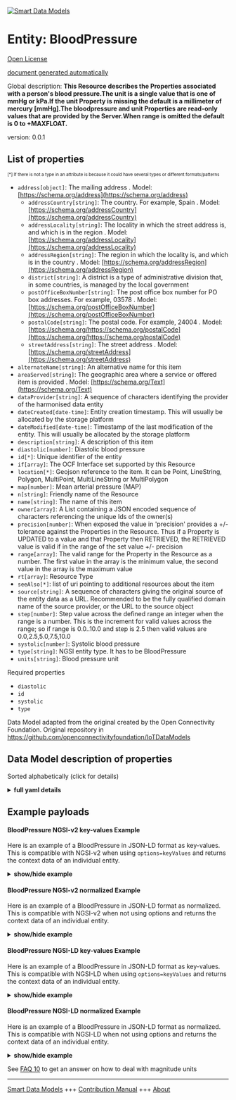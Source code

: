 <!-- 10-Header -->  
[![Smart Data Models](https://smartdatamodels.org/wp-content/uploads/2022/01/SmartDataModels_logo.png "Logo")](https://smartdatamodels.org)  
Entity: BloodPressure  
=====================<!-- /10-Header -->  
<!-- 15-License -->  
[Open License](https://github.com/smart-data-models//dataModel.OCF/blob/master/BloodPressure/LICENSE.md)  
[document generated automatically](https://docs.google.com/presentation/d/e/2PACX-1vTs-Ng5dIAwkg91oTTUdt8ua7woBXhPnwavZ0FxgR8BsAI_Ek3C5q97Nd94HS8KhP-r_quD4H0fgyt3/pub?start=false&loop=false&delayms=3000#slide=id.gb715ace035_0_60)  
<!-- /15-License -->  
<!-- 20-Description -->  
Global description: **This Resource describes the Properties associated with a person's blood pressure.The unit is a single value that is one of mmHg or kPa.If the unit Property is missing the default is a millimeter of mercury [mmHg].The bloodpressure and unit Properties are read-only values that are provided by the Server.When range is omitted the default is 0 to +MAXFLOAT.**  
version: 0.0.1  
<!-- /20-Description -->  
<!-- 30-PropertiesList -->  

## List of properties  

<sup><sub>[*] If there is not a type in an attribute is because it could have several types or different formats/patterns</sub></sup>  
- `address[object]`: The mailing address  . Model: [https://schema.org/address](https://schema.org/address)	- `addressCountry[string]`: The country. For example, Spain  . Model: [https://schema.org/addressCountry](https://schema.org/addressCountry)  
	- `addressLocality[string]`: The locality in which the street address is, and which is in the region  . Model: [https://schema.org/addressLocality](https://schema.org/addressLocality)  
	- `addressRegion[string]`: The region in which the locality is, and which is in the country  . Model: [https://schema.org/addressRegion](https://schema.org/addressRegion)  
	- `district[string]`: A district is a type of administrative division that, in some countries, is managed by the local government    
	- `postOfficeBoxNumber[string]`: The post office box number for PO box addresses. For example, 03578  . Model: [https://schema.org/postOfficeBoxNumber](https://schema.org/postOfficeBoxNumber)  
	- `postalCode[string]`: The postal code. For example, 24004  . Model: [https://schema.org/https://schema.org/postalCode](https://schema.org/https://schema.org/postalCode)  
	- `streetAddress[string]`: The street address  . Model: [https://schema.org/streetAddress](https://schema.org/streetAddress)  
- `alternateName[string]`: An alternative name for this item  - `areaServed[string]`: The geographic area where a service or offered item is provided  . Model: [https://schema.org/Text](https://schema.org/Text)- `dataProvider[string]`: A sequence of characters identifying the provider of the harmonised data entity  - `dateCreated[date-time]`: Entity creation timestamp. This will usually be allocated by the storage platform  - `dateModified[date-time]`: Timestamp of the last modification of the entity. This will usually be allocated by the storage platform  - `description[string]`: A description of this item  - `diastolic[number]`: Diastolic blood pressure  - `id[*]`: Unique identifier of the entity  - `if[array]`: The OCF Interface set supported by this Resource  - `location[*]`: Geojson reference to the item. It can be Point, LineString, Polygon, MultiPoint, MultiLineString or MultiPolygon  - `map[number]`: Mean arterial pressure (MAP)  - `n[string]`: Friendly name of the Resource  - `name[string]`: The name of this item  - `owner[array]`: A List containing a JSON encoded sequence of characters referencing the unique Ids of the owner(s)  - `precision[number]`: When exposed the value in 'precision' provides a +/- tolerance against the Properties in the Resource. Thus if a Property is UPDATED to a value and that Property then RETRIEVED, the RETRIEVED value is valid if in the range of the set value +/- precision  - `range[array]`: The valid range for the Property in the Resource as a number. The first value in the array is the minimum value, the second value in the array is the maximum value  - `rt[array]`: Resource Type  - `seeAlso[*]`: list of uri pointing to additional resources about the item  - `source[string]`: A sequence of characters giving the original source of the entity data as a URL. Recommended to be the fully qualified domain name of the source provider, or the URL to the source object  - `step[number]`: Step value across the defined range an integer when the range is a number.  This is the increment for valid values across the range; so if range is 0.0..10.0 and step is 2.5 then valid values are 0.0,2.5,5.0,7.5,10.0  - `systolic[number]`: Systolic blood pressure  - `type[string]`: NGSI entity type. It has to be BloodPressure  - `units[string]`: Blood pressure unit  <!-- /30-PropertiesList -->  
<!-- 35-RequiredProperties -->  
Required properties  
- `diastolic`  - `id`  - `systolic`  - `type`  <!-- /35-RequiredProperties -->  
<!-- 40-RequiredProperties -->  
Data Model adapted from the original created by the Open Connectivity Foundation. Original repository in https://github.com/openconnectivityfoundation/IoTDataModels  
<!-- /40-RequiredProperties -->  
<!-- 50-DataModelHeader -->  
## Data Model description of properties  
Sorted alphabetically (click for details)  
<!-- /50-DataModelHeader -->  
<!-- 60-ModelYaml -->  
<details><summary><strong>full yaml details</strong></summary>    
```yaml  
BloodPressure:    
  description: 'This Resource describes the Properties associated with a person''s blood pressure.The unit is a single value that is one of mmHg or kPa.If the unit Property is missing the default is a millimeter of mercury [mmHg].The bloodpressure and unit Properties are read-only values that are provided by the Server.When range is omitted the default is 0 to +MAXFLOAT.'    
  properties:    
    address:    
      description: The mailing address    
      properties:    
        addressCountry:    
          description: 'The country. For example, Spain'    
          type: string    
          x-ngsi:    
            model: https://schema.org/addressCountry    
            type: Property    
        addressLocality:    
          description: 'The locality in which the street address is, and which is in the region'    
          type: string    
          x-ngsi:    
            model: https://schema.org/addressLocality    
            type: Property    
        addressRegion:    
          description: 'The region in which the locality is, and which is in the country'    
          type: string    
          x-ngsi:    
            model: https://schema.org/addressRegion    
            type: Property    
        district:    
          description: 'A district is a type of administrative division that, in some countries, is managed by the local government'    
          type: string    
          x-ngsi:    
            type: Property    
        postOfficeBoxNumber:    
          description: 'The post office box number for PO box addresses. For example, 03578'    
          type: string    
          x-ngsi:    
            model: https://schema.org/postOfficeBoxNumber    
            type: Property    
        postalCode:    
          description: 'The postal code. For example, 24004'    
          type: string    
          x-ngsi:    
            model: https://schema.org/https://schema.org/postalCode    
            type: Property    
        streetAddress:    
          description: The street address    
          type: string    
          x-ngsi:    
            model: https://schema.org/streetAddress    
            type: Property    
        streetNr:    
          description: Number identifying a specific property on a public street    
          type: string    
          x-ngsi:    
            type: Property    
      type: object    
      x-ngsi:    
        model: https://schema.org/address    
        type: Property    
    alternateName:    
      description: An alternative name for this item    
      type: string    
      x-ngsi:    
        type: Property    
    areaServed:    
      description: The geographic area where a service or offered item is provided    
      type: string    
      x-ngsi:    
        model: https://schema.org/Text    
        type: Property    
    dataProvider:    
      description: A sequence of characters identifying the provider of the harmonised data entity    
      type: string    
      x-ngsi:    
        type: Property    
    dateCreated:    
      description: Entity creation timestamp. This will usually be allocated by the storage platform    
      format: date-time    
      type: string    
      x-ngsi:    
        type: Property    
    dateModified:    
      description: Timestamp of the last modification of the entity. This will usually be allocated by the storage platform    
      format: date-time    
      type: string    
      x-ngsi:    
        type: Property    
    description:    
      description: A description of this item    
      type: string    
      x-ngsi:    
        type: Property    
    diastolic:    
      description: Diastolic blood pressure    
      minimum: 0.0    
      readOnly: true    
      type: number    
      x-ngsi:    
        type: Property    
    id:    
      anyOf:    
        - description: Identifier format of any NGSI entity    
          maxLength: 256    
          minLength: 1    
          pattern: ^[\w\-\.\{\}\$\+\*\[\]`|~^@!,:\\]+$    
          type: string    
          x-ngsi:    
            type: Property    
        - description: Identifier format of any NGSI entity    
          format: uri    
          type: string    
          x-ngsi:    
            type: Property    
      description: Unique identifier of the entity    
      x-ngsi:    
        type: Property    
    if:    
      description: The OCF Interface set supported by this Resource    
      items:    
        enum:    
          - oic.if.s    
          - oic.if.baseline    
        maxLength: 64    
        type: string    
      minItems: 1    
      readOnly: true    
      type: array    
      uniqueItems: true    
      x-ngsi:    
        type: Property    
    location:    
      description: 'Geojson reference to the item. It can be Point, LineString, Polygon, MultiPoint, MultiLineString or MultiPolygon'    
      oneOf:    
        - description: Geojson reference to the item. Point    
          properties:    
            bbox:    
              items:    
                type: number    
              minItems: 4    
              type: array    
            coordinates:    
              items:    
                type: number    
              minItems: 2    
              type: array    
            type:    
              enum:    
                - Point    
              type: string    
          required:    
            - type    
            - coordinates    
          title: GeoJSON Point    
          type: object    
          x-ngsi:    
            type: GeoProperty    
        - description: Geojson reference to the item. LineString    
          properties:    
            bbox:    
              items:    
                type: number    
              minItems: 4    
              type: array    
            coordinates:    
              items:    
                items:    
                  type: number    
                minItems: 2    
                type: array    
              minItems: 2    
              type: array    
            type:    
              enum:    
                - LineString    
              type: string    
          required:    
            - type    
            - coordinates    
          title: GeoJSON LineString    
          type: object    
          x-ngsi:    
            type: GeoProperty    
        - description: Geojson reference to the item. Polygon    
          properties:    
            bbox:    
              items:    
                type: number    
              minItems: 4    
              type: array    
            coordinates:    
              items:    
                items:    
                  items:    
                    type: number    
                  minItems: 2    
                  type: array    
                minItems: 4    
                type: array    
              type: array    
            type:    
              enum:    
                - Polygon    
              type: string    
          required:    
            - type    
            - coordinates    
          title: GeoJSON Polygon    
          type: object    
          x-ngsi:    
            type: GeoProperty    
        - description: Geojson reference to the item. MultiPoint    
          properties:    
            bbox:    
              items:    
                type: number    
              minItems: 4    
              type: array    
            coordinates:    
              items:    
                items:    
                  type: number    
                minItems: 2    
                type: array    
              type: array    
            type:    
              enum:    
                - MultiPoint    
              type: string    
          required:    
            - type    
            - coordinates    
          title: GeoJSON MultiPoint    
          type: object    
          x-ngsi:    
            type: GeoProperty    
        - description: Geojson reference to the item. MultiLineString    
          properties:    
            bbox:    
              items:    
                type: number    
              minItems: 4    
              type: array    
            coordinates:    
              items:    
                items:    
                  items:    
                    type: number    
                  minItems: 2    
                  type: array    
                minItems: 2    
                type: array    
              type: array    
            type:    
              enum:    
                - MultiLineString    
              type: string    
          required:    
            - type    
            - coordinates    
          title: GeoJSON MultiLineString    
          type: object    
          x-ngsi:    
            type: GeoProperty    
        - description: Geojson reference to the item. MultiLineString    
          properties:    
            bbox:    
              items:    
                type: number    
              minItems: 4    
              type: array    
            coordinates:    
              items:    
                items:    
                  items:    
                    items:    
                      type: number    
                    minItems: 2    
                    type: array    
                  minItems: 4    
                  type: array    
                type: array    
              type: array    
            type:    
              enum:    
                - MultiPolygon    
              type: string    
          required:    
            - type    
            - coordinates    
          title: GeoJSON MultiPolygon    
          type: object    
          x-ngsi:    
            type: GeoProperty    
      x-ngsi:    
        type: GeoProperty    
    map:    
      description: Mean arterial pressure (MAP)    
      minimum: 0.0    
      readOnly: true    
      type: number    
      x-ngsi:    
        type: Property    
    n:    
      description: Friendly name of the Resource    
      maxLength: 64    
      readOnly: true    
      type: string    
      x-ngsi:    
        type: Property    
    name:    
      description: The name of this item    
      type: string    
      x-ngsi:    
        type: Property    
    owner:    
      description: A List containing a JSON encoded sequence of characters referencing the unique Ids of the owner(s)    
      items:    
        anyOf:    
          - description: Identifier format of any NGSI entity    
            maxLength: 256    
            minLength: 1    
            pattern: ^[\w\-\.\{\}\$\+\*\[\]`|~^@!,:\\]+$    
            type: string    
            x-ngsi:    
              type: Property    
          - description: Identifier format of any NGSI entity    
            format: uri    
            type: string    
            x-ngsi:    
              type: Property    
        description: Unique identifier of the entity    
        x-ngsi:    
          type: Property    
      type: array    
      x-ngsi:    
        type: Property    
    precision:    
      description: 'When exposed the value in ''precision'' provides a +/- tolerance against the Properties in the Resource. Thus if a Property is UPDATED to a value and that Property then RETRIEVED, the RETRIEVED value is valid if in the range of the set value +/- precision'    
      readOnly: true    
      type: number    
      x-ngsi:    
        type: Property    
    range:    
      description: 'The valid range for the Property in the Resource as a number. The first value in the array is the minimum value, the second value in the array is the maximum value'    
      items:    
        type: number    
      maxItems: 2    
      minItems: 2    
      readOnly: true    
      type: array    
      x-ngsi:    
        type: Property    
    rt:    
      description: Resource Type    
      items:    
        enum:    
          - oic.r.blood.pressure    
        maxLength: 64    
        type: string    
      minItems: 1    
      readOnly: true    
      type: array    
      uniqueItems: true    
      x-ngsi:    
        type: Property    
    seeAlso:    
      description: list of uri pointing to additional resources about the item    
      oneOf:    
        - items:    
            format: uri    
            type: string    
          minItems: 1    
          type: array    
        - format: uri    
          type: string    
      x-ngsi:    
        type: Property    
    source:    
      description: 'A sequence of characters giving the original source of the entity data as a URL. Recommended to be the fully qualified domain name of the source provider, or the URL to the source object'    
      type: string    
      x-ngsi:    
        type: Property    
    step:    
      description: 'Step value across the defined range an integer when the range is a number.  This is the increment for valid values across the range; so if range is 0.0..10.0 and step is 2.5 then valid values are 0.0,2.5,5.0,7.5,10.0'    
      readOnly: true    
      type: number    
      x-ngsi:    
        type: Property    
    systolic:    
      description: Systolic blood pressure    
      minimum: 0.0    
      readOnly: true    
      type: number    
      x-ngsi:    
        type: Property    
    type:    
      description: NGSI entity type. It has to be BloodPressure    
      enum:    
        - BloodPressure    
      type: string    
      x-ngsi:    
        type: Property    
    units:    
      default: mmHg    
      description: Blood pressure unit    
      enum:    
        - mmHg    
        - kPa    
      readOnly: true    
      type: string    
      x-ngsi:    
        type: Property    
  required:    
    - systolic    
    - diastolic    
    - id    
    - type    
  type: object    
  x-derived-from: https://raw.githubusercontent.com/openconnectivityfoundation/IoTDataModels/master/BloodPressureResURI.swagger.json    
  x-disclaimer: 'Redistribution and use in source and binary forms, with or without modification, are permitted  provided that the license conditions are met. Copyleft (c) 2022 Contributors to Smart Data Models Program'    
  x-license-url: https://github.com/smart-data-models/dataModel.OCF/blob/master/BloodPressure/LICENSE.md    
  x-model-schema: https://smart-data-models.github.io/dataModel.OCF/BloodPressure/schema.json    
  x-model-tags: OCF    
  x-version: 0.0.1    
```  
</details>    
<!-- /60-ModelYaml -->  
<!-- 70-MiddleNotes -->  
<!-- /70-MiddleNotes -->  
<!-- 80-Examples -->  
## Example payloads    
#### BloodPressure NGSI-v2 key-values Example    
Here is an example of a BloodPressure in JSON-LD format as key-values. This is compatible with NGSI-v2 when  using `options=keyValues` and returns the context data of an individual entity.  
<details><summary><strong>show/hide example</strong></summary>    
```json  
{  
  "id": "urn:ngsi-ld:BloodPressure:id:FWRY:98906666",  
  "dateCreated": "2011-02-21T13:43:08Z",  
  "dateModified": "2007-05-05T04:35:49Z",  
  "source": "Development minute same clear painting audience. Single ready church low social message. Sister up receive travel perform physical material. Trade word world open then energy claim.",  
  "name": "Again center newspaper catch democratic way. Throw age while professional hear five.",  
  "alternateName": "School radio lose structure. Way marriage these answer.",  
  "description": "Test career add behind explain media doctor near. Fire hope job people. Owner front enjoy material economic would development.",  
  "dataProvider": "West game your style. Arrive now stock left against officer.",  
  "owner": [  
    "urn:ngsi-ld:BloodPressure:items:YVEO:41144099",  
    "urn:ngsi-ld:BloodPressure:items:UWAN:50182026"  
  ],  
  "seeAlso": [  
    "urn:ngsi-ld:BloodPressure:items:ZADQ:82722565",  
    "urn:ngsi-ld:BloodPressure:items:KENT:89839721"  
  ],  
  "location": {  
    "type": "Point",  
    "coordinates": [  
      44.0087455,  
      -5.319791  
    ]  
  },  
  "address": {  
    "streetAddress": "Particular personal second. Create bad because light draw message year PM. Lay wrong even call.",  
    "addressLocality": "Land middle part war money when other fish. Part fact reflect fund.",  
    "addressRegion": "During leader matter important follow.",  
    "addressCountry": "Only message off what what soldier firm. Continue spend present offer leave run head.",  
    "postalCode": "Defense resource certain different. So local director region.",  
    "postOfficeBoxNumber": "Glass condition president indicate any. Rise might move give thought local huge."  
  },  
  "areaServed": "Herself world allow work. Point nice sort amount summer standard. Capital dinner parent power. Help election reach.",  
  "rt": [  
    "oic.r.blood.pressure",  
    "oic.r.blood.pressure"  
  ],  
  "map": {  
    "type": "Property",  
    "value": 934.7  
  },  
  "units": "mmHg",  
  "systolic": {  
    "type": "Property",  
    "value": 907.5  
  },  
  "diastolic": {  
    "type": "Property",  
    "value": 687.6  
  },  
  "if": [  
    "oic.if.s",  
    "oic.if.baseline"  
  ],  
  "range": [  
    395.4,  
    494.6  
  ],  
  "step": {  
    "type": "Property",  
    "value": 948.3  
  },  
  "precision": {  
    "type": "Property",  
    "value": 716.2  
  },  
  "n": "Very human south price. Case sign fight data myself quickly relationship. Deep different set respond necessary share produce.",  
  "type": "BloodPressure"  
}  
```  
</details>  
#### BloodPressure NGSI-v2 normalized Example    
Here is an example of a BloodPressure in JSON-LD format as normalized. This is compatible with NGSI-v2 when not using options and returns the context data of an individual entity.  
<details><summary><strong>show/hide example</strong></summary>    
```json  
{  
  "id": {  
    "type": "string",  
    "value": "urn:ngsi-ld:BloodPressure:id:FWRY:98906666"  
  },  
  "dateCreated": {  
    "format": "date-time",  
    "type": "string",  
    "value": "2011-02-21T13:43:08Z"  
  },  
  "dateModified": {  
    "format": "date-time",  
    "type": "string",  
    "value": "2007-05-05T04:35:49Z"  
  },  
  "source": {  
    "type": "string",  
    "value": "Development minute same clear painting audience. Single ready church low social message. Sister up receive travel perform physical material. Trade word world open then energy claim."  
  },  
  "name": {  
    "type": "string",  
    "value": "Again center newspaper catch democratic way. Throw age while professional hear five."  
  },  
  "alternateName": {  
    "type": "string",  
    "value": "School radio lose structure. Way marriage these answer."  
  },  
  "description": {  
    "type": "string",  
    "value": "Test career add behind explain media doctor near. Fire hope job people. Owner front enjoy material economic would development."  
  },  
  "dataProvider": {  
    "type": "string",  
    "value": "West game your style. Arrive now stock left against officer."  
  },  
  "owner": {  
    "type": "array",  
    "value": [  
      "urn:ngsi-ld:BloodPressure:items:YVEO:41144099",  
      "urn:ngsi-ld:BloodPressure:items:UWAN:50182026"  
    ]  
  },  
  "seeAlso": {  
    "type": "array",  
    "value": [  
      "urn:ngsi-ld:BloodPressure:items:ZADQ:82722565",  
      "urn:ngsi-ld:BloodPressure:items:KENT:89839721"  
    ]  
  },  
  "location": {  
    "type": "object",  
    "value": {  
      "type": "Point",  
      "coordinates": [  
        44.0087455,  
        -5.319791  
      ]  
    }  
  },  
  "address": {  
    "type": "object",  
    "value": {  
      "streetAddress": "Particular personal second. Create bad because light draw message year PM. Lay wrong even call.",  
      "addressLocality": "Land middle part war money when other fish. Part fact reflect fund.",  
      "addressRegion": "During leader matter important follow.",  
      "addressCountry": "Only message off what what soldier firm. Continue spend present offer leave run head.",  
      "postalCode": "Defense resource certain different. So local director region.",  
      "postOfficeBoxNumber": "Glass condition president indicate any. Rise might move give thought local huge."  
    }  
  },  
  "areaServed": {  
    "type": "string",  
    "value": "Herself world allow work. Point nice sort amount summer standard. Capital dinner parent power. Help election reach."  
  },  
  "rt": {  
    "type": "array",  
    "value": [  
      "oic.r.blood.pressure",  
      "oic.r.blood.pressure"  
    ]  
  },  
  "map": {  
    "type": "object",  
    "value": {  
      "type": "Property",  
      "value": 934.7  
    }  
  },  
  "units": {  
    "type": "string",  
    "value": "mmHg"  
  },  
  "systolic": {  
    "type": "object",  
    "value": {  
      "type": "Property",  
      "value": 907.5  
    }  
  },  
  "diastolic": {  
    "type": "object",  
    "value": {  
      "type": "Property",  
      "value": 687.6  
    }  
  },  
  "if": {  
    "type": "array",  
    "value": [  
      "oic.if.s",  
      "oic.if.baseline"  
    ]  
  },  
  "range": {  
    "type": "array",  
    "value": [  
      395.4,  
      494.6  
    ]  
  },  
  "step": {  
    "type": "object",  
    "value": {  
      "type": "Property",  
      "value": 948.3  
    }  
  },  
  "precision": {  
    "type": "object",  
    "value": {  
      "type": "Property",  
      "value": 716.2  
    }  
  },  
  "n": {  
    "type": "string",  
    "value": "Very human south price. Case sign fight data myself quickly relationship. Deep different set respond necessary share produce."  
  },  
  "type": {  
    "type": "string",  
    "value": "BloodPressure"  
  }  
}  
```  
</details>  
#### BloodPressure NGSI-LD key-values Example    
Here is an example of a BloodPressure in JSON-LD format as key-values. This is compatible with NGSI-LD when  using `options=keyValues` and returns the context data of an individual entity.  
<details><summary><strong>show/hide example</strong></summary>    
```json  
{  
    "id": "urn:ngsi-ld:BloodPressure:id:FWRY:98906666",  
    "dateCreated": "2011-02-21T13:43:08Z",  
    "dateModified": "2007-05-05T04:35:49Z",  
    "source": "Development minute same clear painting audience. Single ready church low social message. Sister up receive travel perform physical material. Trade word world open then energy claim.",  
    "name": "Again center newspaper catch democratic way. Throw age while professional hear five.",  
    "alternateName": "School radio lose structure. Way marriage these answer.",  
    "description": "Test career add behind explain media doctor near. Fire hope job people. Owner front enjoy material economic would development.",  
    "dataProvider": "West game your style. Arrive now stock left against officer.",  
    "owner": [  
        "urn:ngsi-ld:BloodPressure:items:YVEO:41144099",  
        "urn:ngsi-ld:BloodPressure:items:UWAN:50182026"  
    ],  
    "seeAlso": [  
        "urn:ngsi-ld:BloodPressure:items:ZADQ:82722565",  
        "urn:ngsi-ld:BloodPressure:items:KENT:89839721"  
    ],  
    "location": {  
        "type": "Point",  
        "coordinates": [  
            44.0087455,  
            -5.319791  
        ]  
    },  
    "address": {  
        "streetAddress": "Particular personal second. Create bad because light draw message year PM. Lay wrong even call.",  
        "addressLocality": "Land middle part war money when other fish. Part fact reflect fund.",  
        "addressRegion": "During leader matter important follow.",  
        "addressCountry": "Only message off what what soldier firm. Continue spend present offer leave run head.",  
        "postalCode": "Defense resource certain different. So local director region.",  
        "postOfficeBoxNumber": "Glass condition president indicate any. Rise might move give thought local huge."  
    },  
    "areaServed": "Herself world allow work. Point nice sort amount summer standard. Capital dinner parent power. Help election reach.",  
    "rt": [  
        "oic.r.blood.pressure",  
        "oic.r.blood.pressure"  
    ],  
    "map": {  
        "type": "Property",  
        "value": 934.7  
    },  
    "units": "mmHg",  
    "systolic": {  
        "type": "Property",  
        "value": 907.5  
    },  
    "diastolic": {  
        "type": "Property",  
        "value": 687.6  
    },  
    "if": [  
        "oic.if.s",  
        "oic.if.baseline"  
    ],  
    "range": [  
        395.4,  
        494.6  
    ],  
    "step": {  
        "type": "Property",  
        "value": 948.3  
    },  
    "precision": {  
        "type": "Property",  
        "value": 716.2  
    },  
    "n": "Very human south price. Case sign fight data myself quickly relationship. Deep different set respond necessary share produce.",  
    "type": "BloodPressure",  
    "@context": [  
        "https://smartdatamodels.org/context.jsonld",  
        "https://raw.githubusercontent.com/smart-data-models/dataModel.OCF/master/context.jsonld"  
    ]  
}  
```  
</details>  
#### BloodPressure NGSI-LD normalized Example    
Here is an example of a BloodPressure in JSON-LD format as normalized. This is compatible with NGSI-LD when not using options and returns the context data of an individual entity.  
<details><summary><strong>show/hide example</strong></summary>    
```json  
{  
    "id": "urn:ngsi-ld:BloodPressure:id:MWUO:80041751",  
    "dateCreated": {  
        "type": "Property",  
        "value": {  
            "@type": "DateTime",  
            "@value": "2020-05-09T02:59:44Z"  
        }  
    },  
    "dateModified": {  
        "type": "Property",  
        "value": {  
            "@type": "DateTime",  
            "@value": "2010-09-02T23:50:12Z"  
        }  
    },  
    "source": {  
        "type": "Property",  
        "value": "However long knowledge. Remain different action. Street ago apply."  
    },  
    "name": {  
        "type": "Property",  
        "value": "Pay reach all oil on. Major court seven hair painting see both."  
    },  
    "alternateName": {  
        "type": "Property",  
        "value": "Open agree knowledge time walk able. Experience large report meet."  
    },  
    "description": {  
        "type": "Property",  
        "value": "Myself say career ago design condition go. Thank citizen policy situation. Hit pretty gas remember effect ago minute."  
    },  
    "dataProvider": {  
        "type": "Property",  
        "value": "Magazine candidate need nearly church almost. Choose right stand something."  
    },  
    "owner": {  
        "type": "Property",  
        "value": [  
            "urn:ngsi-ld:BloodPressure:items:KIIY:23731432",  
            "urn:ngsi-ld:BloodPressure:items:JSYR:00171590"  
        ]  
    },  
    "seeAlso": {  
        "type": "Property",  
        "value": [  
            "urn:ngsi-ld:BloodPressure:items:VRNO:88271615"  
        ]  
    },  
    "location": {  
        "type": "Property",  
        "value": {  
            "type": "Point",  
            "coordinates": [  
                2.782601,  
                91.84993  
            ]  
        }  
    },  
    "address": {  
        "type": "Property",  
        "value": {  
            "streetAddress": "New into method treat call. Society often over now before. Radio partner music.",  
            "addressLocality": "Mind do social find population young. Establish response we talk total. Reveal operation community contain produce likely money.",  
            "addressRegion": "Executive fast consider law model debate because. Share fine but sing majority shoulder. Factor over Republican gas throw.",  
            "addressCountry": "Modern camera air include authority player. System speech fire toward. Up until reach player likely.",  
            "postalCode": "Why kind agree page.",  
            "postOfficeBoxNumber": "Kind a heavy piece measure wonder least well. Page major material safe without defense feel hold. Father stop friend security allow. Man play degree magazine because."  
        }  
    },  
    "areaServed": {  
        "type": "Property",  
        "value": "Necessary section worker once body. They important involve discuss camera. Others statement set power kid mind more."  
    },  
    "rt": {  
        "type": "Property",  
        "value": [  
            "oic.r.blood.pressure"  
        ]  
    },  
    "map": {  
        "type": "Property",  
        "value": 207.0  
    },  
    "units": {  
        "type": "Property",  
        "value": "mmHg"  
    },  
    "systolic": {  
        "type": "Property",  
        "value": 457.9  
    },  
    "diastolic": {  
        "type": "Property",  
        "value": 11.4  
    },  
    "if": {  
        "type": "Property",  
        "value": [  
            "oic.if.baseline"  
        ]  
    },  
    "range": {  
        "type": "Property",  
        "value": [  
            208.9,  
            583.5  
        ]  
    },  
    "step": {  
        "type": "Property",  
        "value": 1.2  
    },  
    "precision": {  
        "type": "Property",  
        "value": 933.1  
    },  
    "n": {  
        "type": "Property",  
        "value": "Before effort technology commercial finally. Effect cell thousand rich. Modern happen less turn common around audience."  
    },  
    "type": "BloodPressure",  
    "@context": [  
        "https://smartdatamodels.org/context.jsonld",  
        "https://raw.githubusercontent.com/smart-data-models/dataModel.OCF/master/context.jsonld"  
    ]  
}  
```  
</details><!-- /80-Examples -->  
<!-- 90-FooterNotes -->  
<!-- /90-FooterNotes -->  
<!-- 95-Units -->  
See [FAQ 10](https://smartdatamodels.org/index.php/faqs/) to get an answer on how to deal with magnitude units  
<!-- /95-Units -->  
<!-- 97-LastFooter -->  
---  
[Smart Data Models](https://smartdatamodels.org) +++ [Contribution Manual](https://bit.ly/contribution_manual) +++ [About](https://bit.ly/Introduction_SDM)<!-- /97-LastFooter -->  
